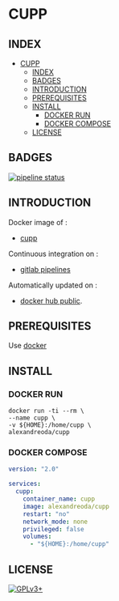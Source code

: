 # CUPP

## INDEX

- [CUPP](#cupp)
  - [INDEX](#index)
  - [BADGES](#badges)
  - [INTRODUCTION](#introduction)
  - [PREREQUISITES](#prerequisites)
  - [INSTALL](#install)
    - [DOCKER RUN](#docker-run)
    - [DOCKER COMPOSE](#docker-compose)
  - [LICENSE](#license)

## BADGES

[![pipeline status](https://gitlab.com/oda-alexandre/cupp/badges/master/pipeline.svg)](https://gitlab.com/oda-alexandre/cupp/commits/master)

## INTRODUCTION

Docker image of :

- [cupp](https://github.com/Mebus/cupp)

Continuous integration on :

- [gitlab pipelines](https://gitlab.com/oda-alexandre/cupp/pipelines)

Automatically updated on :

- [docker hub public](https://hub.docker.com/r/alexandreoda/cupp/).

## PREREQUISITES

Use [docker](https://www.docker.com)

## INSTALL

### DOCKER RUN

```\
docker run -ti --rm \
--name cupp \
-v ${HOME}:/home/cupp \
alexandreoda/cupp
```

### DOCKER COMPOSE

```yml
version: "2.0"

services:
  cupp:
    container_name: cupp
    image: alexandreoda/cupp
    restart: "no"
    network_mode: none
    privileged: false
    volumes:
      - "${HOME}:/home/cupp"
```

## LICENSE

[![GPLv3+](http://gplv3.fsf.org/gplv3-127x51.png)](https://gitlab.com/oda-alexandre/cupp/blob/master/LICENSE)
